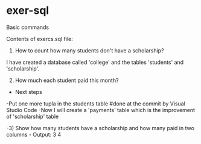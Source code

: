 # exer-sql
Basic commands

Contents of exercs.sql file:

1) How to count how many students don't have a scholarship?

I have created a database called 'college' and the tables 'students' and 'scholarship'.

2) How much each student paid this month?

* Next steps

-Put one more tupla in the students table #done at the commit by Visual Studio Code
-Now I will create a 'payments' table which is the improvement of 'scholarship' table

-3) Show how many students have a scholarship and how many paid in two columns - Output: 3 4
